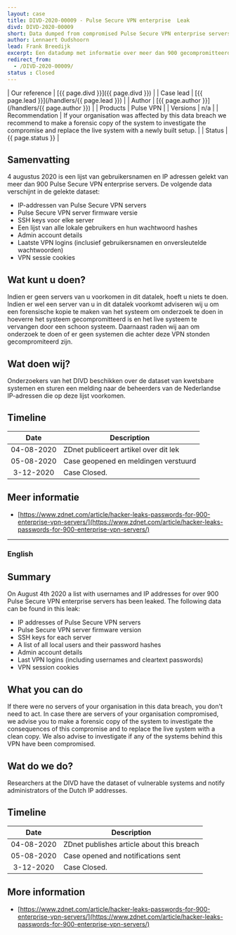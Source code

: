 ```yaml
---
layout: case
title: DIVD-2020-00009 - Pulse Secure VPN enterprise  Leak
divd: DIVD-2020-00009
short: Data dumped from compromised Pulse Secure VPN enterprise servers.
author: Lennaert Oudshoorn
lead: Frank Breedijk
excerpt: Een datadump met informatie over meer dan 900 gecompromitteerde Pulse Secure VPN enterprise servers is publiek gemaakt. / A data dump with information of over 900 compromised Pulse Secure VPN enterprise servers has been released.
redirect_from:
  - /DIVD-2020-00009/
status : Closed
---
```


| Our reference | [{{ page.divd }}]({{ page.divd }}) |
| Case lead | [{{ page.lead }}](/handlers/{{ page.lead }}) |
| Author | [{{ page.author }}](/handlers/{{ page.author }}) |
| Products | Pulse VPN |
| Versions | n/a |
| Recommendation | If your organisation was affected by this data breach we recommend to make a forensic copy of the system to investigate the compromise and replace the live system with a newly built setup. |
| Status | {{ page.status }} |

## Samenvatting
4 augustus 2020 is een lijst van gebruikersnamen en IP adressen gelekt van meer dan 900 Pulse Secure VPN enterprise servers. De volgende data verschijnt in de gelekte dataset:
* IP-addressen van Pulse Secure VPN servers
* Pulse Secure VPN server firmware versie
* SSH keys voor elke server
* Een lijst van alle lokale gebruikers en hun wachtwoord hashes
* Admin account details
* Laatste VPN logins (inclusief gebruikersnamen en onversleutelde wachtwoorden)
* VPN sessie cookies

## Wat kunt u doen?
Indien er geen servers van u voorkomen in dit datalek, hoeft u niets te doen. Indien er wel een server van u in dit datalek voorkomt adviseren wij u om een forensische kopie te maken van het systeem om onderzoek te doen in hoeverre het systeem gecompromitteerd is en het live systeem te vervangen door een schoon systeem. Daarnaast raden wij aan om onderzoek te doen of er geen systemen die achter deze VPN stonden gecompromiteerd zijn.

## Wat doen wij?
Onderzoekers van het DIVD beschikken over de dataset van kwetsbare systemen en sturen een melding naar de beheerders van de Nederlandse IP-adressen die op deze lijst voorkomen.

## Timeline

| Date  | Description |
|:-----:|-------------|
| 04-08-2020| ZDnet publiceert artikel over dit lek |
| 05-08-2020 | Case geopened en meldingen verstuurd|
| 3-12-2020 | Case Closed. |


## Meer informatie
* [https://www.zdnet.com/article/hacker-leaks-passwords-for-900-enterprise-vpn-servers/](https://www.zdnet.com/article/hacker-leaks-passwords-for-900-enterprise-vpn-servers/)


<hr>

### English

## Summary
On August 4th 2020 a list with usernames and IP addresses for over 900 Pulse Secure VPN enterprise servers has been leaked. The following data can be found in this leak:
* IP addresses of Pulse Secure VPN servers
* Pulse Secure VPN server firmware version
* SSH keys for each server
* A list of all local users and their password hashes
* Admin account details
* Last VPN logins (including usernames and cleartext passwords)
* VPN session cookies

## What you can do
If there were no servers of your organisation in this data breach, you don't need to act. In case there are servers of your organisation compromised, we advise you to make a forensic copy of the system to investigate the consequences of this compromise and to replace the live system with a clean copy. We also advise to investigate if any of the systems behind this VPN have been compromised.

## Wat do we do?
Researchers at the DIVD have the dataset of vulnerable systems and notify administrators of the Dutch IP addresses.

## Timeline

| Date  | Description |
|:-----:|-------------|
| 04-08-2020| ZDnet publishes article about this breach |
| 05-08-2020 | Case opened and notifications sent|
| 3-12-2020 | Case Closed. |


## More information
* [https://www.zdnet.com/article/hacker-leaks-passwords-for-900-enterprise-vpn-servers/](https://www.zdnet.com/article/hacker-leaks-passwords-for-900-enterprise-vpn-servers/)
